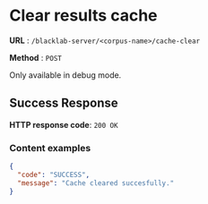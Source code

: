 # Clear results cache

**URL** : `/blacklab-server/<corpus-name>/cache-clear`

**Method** : `POST`

Only available in debug mode.

## Success Response

**HTTP response code**: `200 OK`

### Content examples

```json
{
  "code": "SUCCESS",
  "message": "Cache cleared succesfully."
}
```
